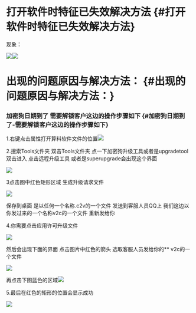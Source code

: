 # 打开软件时特征已失效解决方法 {#打开软件时特征已失效解决方法}

现象：

![](file:///C:/Users/Administrator/Documents/Tencent%20Files/185064400/Image/C2C/5EU7J~P]%7BCA8A_%7DVNJ%60MSH1.jpg)![](https://kasulaser.gitbooks.io/kasuclientservice/content/assets/QQ%E5%9B%BE%E7%89%8720170919203346.png)

# 出现的问题原因与解决方法： {#出现的问题原因与解决方法：}

### **加密狗日期到了 需要解锁客户这边的操作步骤如下** {#加密狗日期到了-需要解锁客户这边的操作步骤如下}

1.右键点击属性打开算料软件文件的位置![](https://kasulaser.gitbooks.io/kasuclientservice/content/assets/import1.png)

2.搜索Tools文件夹 双击Tools文件夹 点一下加密狗升级工具或者是upgradetool双击进入 点击远程升级工具 或者是superupgrade会出现这个界面

![](https://kasulaser.gitbooks.io/kasuclientservice/content/assets/import0.png)

3点击图中红色矩形区域 生成升级请求文件

![](https://kasulaser.gitbooks.io/kasuclientservice/content/assets/import4.png)

保存到桌面 是以任何一个名称.c2v的一个文件 发送到客服人员QQ上 我们这边以你发过来的一个名称v2c的一个文件 重新发给你

4.你需要点击应用许可升级文件

![](https://kasulaser.gitbooks.io/kasuclientservice/content/assets/import01.png)

然后会出现下面的界面 点击图片中红色的箭头 选取客服人员发给你的\*\* v2c的一个文件

![](https://kasulaser.gitbooks.io/kasuclientservice/content/assets/import02.png)

再点击下图蓝色的区域![](https://kasulaser.gitbooks.io/kasuclientservice/content/assets/import03.png)

5.最后在红色的矩形的位置会显示成功

![](https://kasulaser.gitbooks.io/kasuclientservice/content/assets/import04.png)

